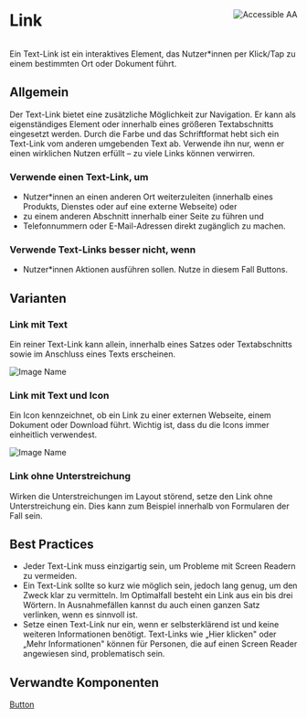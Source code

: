 <div style="display: inline-flex; align-items: center; justify-content: space-between; width: 100%;">
    <h1>Link</h1>
    <img src="assets/aa.png" alt="Accessible AA" />
</div>

Ein Text-Link ist ein interaktives Element, das Nutzer\*innen per Klick/Tap zu einem bestimmten Ort oder Dokument führt.

## Allgemein

Der Text-Link bietet eine zusätzliche Möglichkeit zur Navigation. Er kann als eigenständiges Element oder innerhalb eines größeren Textabschnitts eingesetzt werden. Durch die Farbe und das Schriftformat hebt sich ein Text-Link vom anderen umgebenden Text ab. Verwende ihn nur, wenn er einen wirklichen Nutzen erfüllt – zu viele Links können verwirren.

### Verwende einen Text-Link, um

- Nutzer\*innen an einen anderen Ort weiterzuleiten (innerhalb eines Produkts, Dienstes oder auf eine externe Webseite) oder
- zu einem anderen Abschnitt innerhalb einer Seite zu führen und
- Telefonnummern oder E-Mail-Adressen direkt zugänglich zu machen.

### Verwende Text-Links besser nicht, wenn

- Nutzer\*innen Aktionen ausführen sollen. Nutze in diesem Fall Buttons.

## Varianten

### Link mit Text

Ein reiner Text-Link kann allein, innerhalb eines Satzes oder Textabschnitts sowie im Anschluss eines Texts erscheinen.

![Image Name](assets/3_components/link/text_only.png)

### Link mit Text und Icon

Ein Icon kennzeichnet, ob ein Link zu einer externen Webseite, einem Dokument oder Download führt. Wichtig ist, dass du die Icons immer einheitlich verwendest.

![Image Name](assets/3_components/link/link_icon.png)

### Link ohne Unterstreichung

Wirken die Unterstreichungen im Layout störend, setze den Link ohne Unterstreichung ein. Dies kann zum Beispiel innerhalb von Formularen der Fall sein.

## Best Practices

- Jeder Text-Link muss einzigartig sein, um Probleme mit Screen Readern zu vermeiden.
- Ein Text-Link sollte so kurz wie möglich sein, jedoch lang genug, um den Zweck klar zu vermitteln. Im Optimalfall besteht ein Link aus ein bis drei Wörtern. In Ausnahmefällen kannst du auch einen ganzen Satz verlinken, wenn es sinnvoll ist.
- Setze einen Text-Link nur ein, wenn er selbsterklärend ist und keine weiteren Informationen benötigt. Text-Links wie „Hier klicken" oder „Mehr Informationen" können für Personen, die auf einen Screen Reader angewiesen sind, problematisch sein.

<!--## Größen

Wähle die Schriftgröße auf Basis der verwendeten Schrift im Fließtext.

### Large

20px

![Image Name](assets/3_components/link/link_large.png)

### Small

16px

![Image Name](assets/3_components/link/link_small.png)-->

## Verwandte Komponenten

<a href="?path=/usage/components-button--standard">Button</a>
